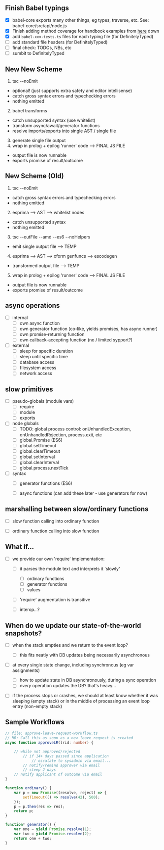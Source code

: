 

## Finish Babel typings
- [x] babel-core exports many other things, eg types, traverse, etc. See: babel-core/src/api/node.js
- [x] Finish adding method coverage for handbook examples from [here](https://github.com/thejameskyle/babel-handbook/blob/master/translations/en/plugin-handbook.md#writing-your-first-babel-plugin) down
- [x] add `babel-xxx-tests.ts` files for each typing file (for DefinitelyTyped)
- [ ] add standard file headers (for DefinitelyTyped)
- [ ] final check: TODOs, NBs, etc
- [ ] sumbit to DefinitelyTyped

## New New Scheme

1. tsc --noEmit
  - optional! (just supports extra safety and editor intellisense)
  - catch gross syntax errors and typechecking errors
  - nothing emitted
2. babel transforms
  - catch unsupported syntax (use whitelist)
  - transform async/await/generator functions
  - resolve imports/exports into single AST / single file
3. generate single file output
4. wrap in prolog + epilog 'runner' code --> FINAL JS FILE
  - output file is now runnable
  - exports promise of result/outcome


## New Scheme (Old)

1. tsc --noEmit
  - catch gross syntax errors and typechecking errors
  - nothing emitted
2. esprima --> AST --> whitelist nodes
  - catch unsupported syntax
  - nothing emitted
3. tsc --outFile --amd --es6 --noHelpers
  - emit single output file --> TEMP
4. esprima --> AST --> xform genfuncs --> escodegen
  - transformed output file --> TEMP
5. wrap in prolog + epilog 'runner' code --> FINAL JS FILE
  - output file is now runnable
  - exports promise of result/outcome



## async operations
- [ ] internal
  - [ ] own async function
  - [ ] own generator function (co-like, yields promises, has async runner)
  - [ ] own promise-returning function
  - [ ] own callback-accepting function (no / limited sypport?)
- [ ] external
  - [ ] sleep for specific duration
  - [ ] sleep until specific time
  - [ ] database access
  - [ ] filesystem access
  - [ ] network access

## slow primitives
- [ ] pseudo-globals (module vars)
  - [ ] require
  - [ ] module
  - [ ] exports
- [ ] node globals
  - [ ] TODO: global process control: onUnhandledException, onUnhandledRejection, process.exit, etc
  - [ ] global.Promise (ES6)
  - [ ] global.setTimeout
  - [ ] global.clearTimeout
  - [ ] global.setInterval
  - [ ] global.clearInterval
  - [ ] global.process.nextTick
- [ ] syntax
  - [ ] generator functions (ES6)
  - [ ] async functions (can add these later - use generators for now)

  
## marshalling between slow/ordinary functions
- [ ] slow function calling into ordinary function
- [ ] ordinary function calling into slow function


## What if...
- [ ] we provide our own 'require' implementation:
  - [ ] it parses the module text and interprets it 'slowly'
    - [ ] ordinary functions
    - [ ] generator functions
    - [ ] values
  - [ ] 'require' augmentation is transitive
  - [ ] interop...?


## When do we update our state-of-the-world snapshots?
- [ ] when the stack empties and we return to the event loop?
  - [ ] this fits neatly with DB updates being necessarily asynchronous
- [ ] at every single state change, including synchronous (eg var assignments)
  - [ ] how to update state in DB asynchronously, during a sync operation
  - [ ] *every* operation updates the DB? that's heavy...
- [ ] if the process stops or crashes, we should at least know whether it was sleeping (empty stack) or in the middle of processing an event loop entry (non-empty stack)


## Sample Workflows

```ts
// file: approve-leave-request-workflow.ts
// NB: Call this as soon as a new leave request is created
async function approveLR(lrid: number) {

    // while not approved/rejected
        // if 14+ days passed since application
            // escalate to sysadmin via email...
        // notify/remind approver via email
        // sleep 2 days
    // notify applicant of outcome via email
}
```




```js
function ordinary() {
    var p = new Promise((resolve, reject) => {
        setTimeout(() => resolve(42), 500);
    });
    p = p.then(res => res);
    return p;
}

function* generator() {
    var one = yield Promise.resolve(1);
    var two = yield Promise.resolve(2);
    return one + two;
}

```

